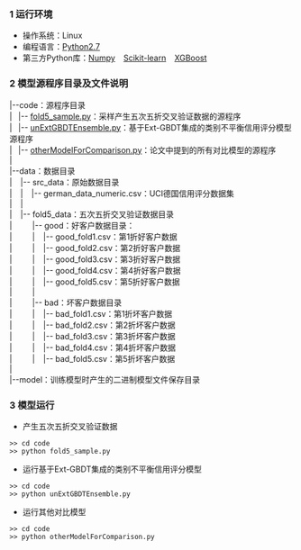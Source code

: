 ### 1 运行环境
 - 操作系统：Linux
 - 编程语言：[Python2.7](https://www.python.org/)
 - 第三方Python库：[Numpy](http://www.numpy.org/) &ensp; [Scikit-learn](http://scikit-learn.org/stable/) &ensp; [XGBoost](https://xgboost.readthedocs.io/en/latest/)

### 2 模型源程序目录及文件说明
|--code：源程序目录  
| &ensp;|-- [fold5_sample.py](./UnExtGBDTEnsemble./code/fold5_sample.py)：采样产生五次五折交叉验证数据的源程序  
| &ensp;|-- [unExtGBDTEnsemble.py](./UnExtGBDTEnsemble./code/unExtGBDTEnsemble.py)：基于Ext-GBDT集成的类别不平衡信用评分模型源程序  
| &ensp;|-- [otherModelForComparison.py](./UnExtGBDTEnsemble./code/otherModelForComparison.py)：论文中提到的所有对比模型的源程序  
|  
|--data：数据目录  
| &ensp; |-- src_data：原始数据目录  
| &ensp; | &ensp; |-- german_data_numeric.csv：UCI德国信用评分数据集  
| &ensp; |  
| &ensp; |-- fold5_data：五次五折交叉验证数据目录  
| &ensp;&ensp;&ensp;&ensp; |-- good：好客户数据目录：  
| &ensp;&ensp;&ensp;&ensp; | &ensp; |-- good_fold1.csv：第1折好客户数据  
| &ensp;&ensp;&ensp;&ensp; | &ensp; |-- good_fold2.csv：第2折好客户数据  
| &ensp;&ensp;&ensp;&ensp; | &ensp; |-- good_fold3.csv：第3折好客户数据  
| &ensp;&ensp;&ensp;&ensp; | &ensp; |-- good_fold4.csv：第4折好客户数据  
| &ensp;&ensp;&ensp;&ensp; | &ensp; |-- good_fold5.csv：第5折好客户数据  
| &ensp;&ensp;&ensp;&ensp; |  
| &ensp;&ensp;&ensp;&ensp; |-- bad：坏客户数据目录  
| &ensp;&ensp;&ensp;&ensp; | &ensp; |-- bad_fold1.csv：第1折坏客户数据  
| &ensp;&ensp;&ensp;&ensp; | &ensp; |-- bad_fold2.csv：第2折坏客户数据  
| &ensp;&ensp;&ensp;&ensp; | &ensp; |-- bad_fold3.csv：第3折坏客户数据  
| &ensp;&ensp;&ensp;&ensp; | &ensp; |-- bad_fold4.csv：第4折坏客户数据  
| &ensp;&ensp;&ensp;&ensp; | &ensp; |-- bad_fold5.csv：第5折坏客户数据  
|  
|--model：训练模型时产生的二进制模型文件保存目录  

### 3 模型运行  
- 产生五次五折交叉验证数据  
```shell
>> cd code
>> python fold5_sample.py
```
- 运行基于Ext-GBDT集成的类别不平衡信用评分模型
```shell
>> cd code
>> python unExtGBDTEnsemble.py
```
- 运行其他对比模型
```shell
>> cd code
>> python otherModelForComparison.py
```


